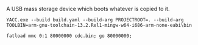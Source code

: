 A USB mass storage device which boots whatever is copied to it.

`YACC.exe --build build.yaml --build-arg PROJECTROOT=. --build-arg TOOLBIN=arm-gnu-toolchain-13.2.Rel1-mingw-w64-i686-arm-none-eabi\bin`

`fatload mmc 0:1 80000000 cdc.bin; go 80000000;`

